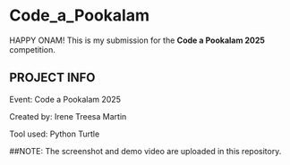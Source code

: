 # Code_a_Pookalam
HAPPY ONAM! This is my submission for the **Code a Pookalam 2025** competition.

## PROJECT INFO

Event: Code a Pookalam 2025

Created by: Irene Treesa Martin

Tool used: Python Turtle

##NOTE: The screenshot and demo video are uploaded in this repository.
